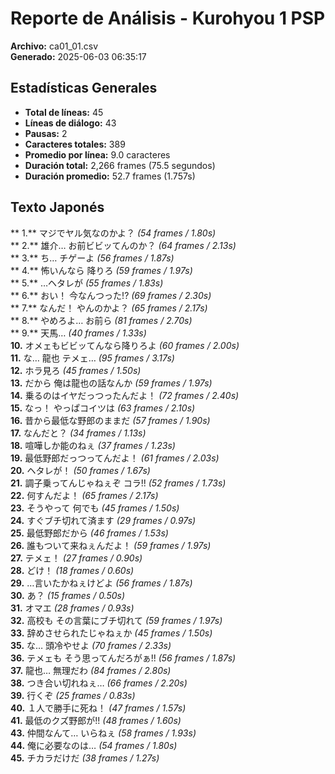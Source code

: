 # Reporte de Análisis - Kurohyou 1 PSP

**Archivo:** ca01_01.csv  
**Generado:** 2025-06-03 06:35:17  

## Estadísticas Generales

- **Total de líneas:** 45
- **Líneas de diálogo:** 43
- **Pausas:** 2
- **Caracteres totales:** 389
- **Promedio por línea:** 9.0 caracteres
- **Duración total:** 2,266 frames (75.5 segundos)
- **Duración promedio:** 52.7 frames (1.757s)

## Texto Japonés

** 1.** マジでヤル気なのかよ？ _(54 frames / 1.80s)_  
** 2.** 雄介… お前ビビッてんのか？ _(64 frames / 2.13s)_  
** 3.** ち… チゲーよ _(56 frames / 1.87s)_  
** 4.** 怖いんなら 降りろ _(59 frames / 1.97s)_  
** 5.** …ヘタレが _(55 frames / 1.83s)_  
** 6.** おい！ 今なんつった!? _(69 frames / 2.30s)_  
** 7.** なんだ！ やんのかよ？ _(65 frames / 2.17s)_  
** 8.** やめろよ… お前ら _(81 frames / 2.70s)_  
** 9.** 天馬… _(40 frames / 1.33s)_  
**10.** オメェもビビッてんなら降りろよ _(60 frames / 2.00s)_  
**11.** な… 龍也 テメェ… _(95 frames / 3.17s)_  
**12.** ホラ見ろ _(45 frames / 1.50s)_  
**13.** だから 俺は龍也の話なんか _(59 frames / 1.97s)_  
**14.** 乗るのはイヤだっつったんだよ！ _(72 frames / 2.40s)_  
**15.** なっ！ やっぱコイツは _(63 frames / 2.10s)_  
**16.** 昔から最低な野郎のままだ _(57 frames / 1.90s)_  
**17.** なんだと？ _(34 frames / 1.13s)_  
**18.** 喧嘩しか能のねぇ _(37 frames / 1.23s)_  
**19.** 最低野郎だっつってんだよ！ _(61 frames / 2.03s)_  
**20.** ヘタレが！ _(50 frames / 1.67s)_  
**21.** 調子乗ってんじゃねぇぞ コラ!! _(52 frames / 1.73s)_  
**22.** 何すんだよ！ _(65 frames / 2.17s)_  
**23.** そうやって 何でも _(45 frames / 1.50s)_  
**24.** すぐブチ切れて済ます _(29 frames / 0.97s)_  
**25.** 最低野郎だから _(46 frames / 1.53s)_  
**26.** 誰もついて来ねぇんだよ！ _(59 frames / 1.97s)_  
**27.** テメェ！ _(27 frames / 0.90s)_  
**28.** どけ！ _(18 frames / 0.60s)_  
**29.** …言いたかねぇけどよ _(56 frames / 1.87s)_  
**30.** あ？ _(15 frames / 0.50s)_  
**31.** オマエ _(28 frames / 0.93s)_  
**32.** 高校も その言葉にブチ切れて _(59 frames / 1.97s)_  
**33.** 辞めさせられたじゃねぇか _(45 frames / 1.50s)_  
**35.** な… 頭冷やせよ _(70 frames / 2.33s)_  
**36.** テメェも そう思ってんだろがぁ!! _(56 frames / 1.87s)_  
**37.** 龍也… 無理だわ _(84 frames / 2.80s)_  
**38.** つき合い切れねぇ… _(66 frames / 2.20s)_  
**39.** 行くぞ _(25 frames / 0.83s)_  
**40.** １人で勝手に死ね！ _(47 frames / 1.57s)_  
**41.** 最低のクズ野郎が!! _(48 frames / 1.60s)_  
**43.** 仲間なんて… いらねぇ _(58 frames / 1.93s)_  
**44.** 俺に必要なのは… _(54 frames / 1.80s)_  
**45.** チカラだけだ _(38 frames / 1.27s)_  
